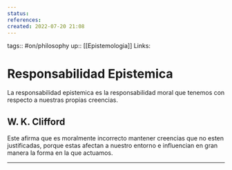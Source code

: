 ```yaml
---
status:
references:
created: 2022-07-20 21:08
---
```

tags:: #on/philosophy 
up:: [[Epistemologia]]
Links: 
# Responsabilidad Epistemica
La responsabilidad epistemica es la responsabilidad moral que tenemos con respecto a nuestras propias creencias.

## W. K. Clifford
Este afirma que es moralmente incorrecto mantener creencias que no esten justificadas, porque estas afectan a nuestro entorno e influencian en gran manera la forma en la que actuamos.
___
